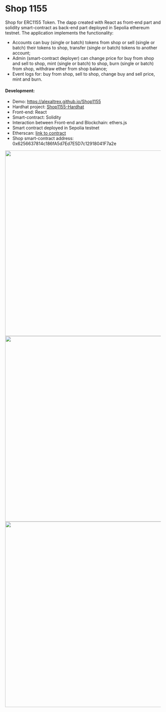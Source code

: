 # Shop 1155

Shop for ERC1155 Token. The dapp created with React as front-end part and solidity smart-contract as back-end part deployed in Sepolia ethereum testnet.
The application implements the functionality:
* Accounts can buy (single or batch) tokens from shop or sell (single or batch) their tokens to shop, transfer (single or batch) tokens to another account;
* Admin (smart-contract deployer) can change price for buy from shop and sell to shop, mint (single or batch) to shop, burn (single or batch) from shop,  withdraw ether from shop balance; 
* Event logs for: buy from shop, sell to shop, change buy and sell price, mint and burn.

#### Development:
* Demo: https://alexaltrex.github.io/Shop1155
* Hardhat project: [Shop1155-Hardhat](https://github.com/Alexaltrex/Shop1155-Hardhat)
* Front-end: React
* Smart-contract: Solidity
* Interaction between Front-end and Blockchain: ethers.js
* Smart contract deployed in Sepolia testnet
* Etherscan: [link to contract](https://sepolia.etherscan.io/address/0x6256637814c186fA5d7Ed7E5D7c12918041F7a2e)
* Shop smart-contract address: 0x6256637814c186fA5d7Ed7E5D7c12918041F7a2e

<img src="https://github.com/Alexaltrex/Shop1155/assets/56224288/f2a41611-582a-41b0-bb20-e6a4e0f958e0" width="600">
<img src="https://github.com/Alexaltrex/Shop1155/assets/56224288/0af37342-2d54-436b-a986-ba06d66547de" width="600">
<img src="https://github.com/Alexaltrex/Shop1155/assets/56224288/4c27bcde-b84f-44c7-b57f-ad1171c6752c" width="600">

